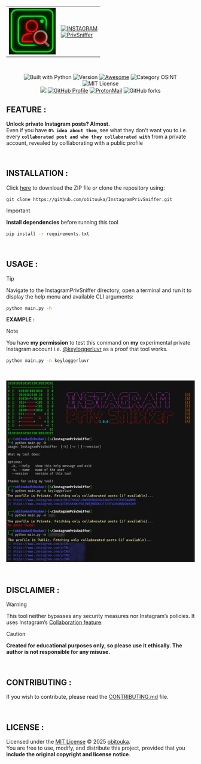<div align="center">

  <!--  
  <img src="https://github.com/obitouka/InstagramPrivSniffer/blob/main/img/logo.png" width="140"/>  
  <a href="https://git.io/typing-svg">
    <img src="https://readme-typing-svg.demolab.com?font=Audiowide&weight=400&size=70&letterSpacing=&duration=1&pause=9&color=FF0000&center=true&multiline=true&width=470&height=160&lines=INSTAGRAM;PrivSniffer">
  </a>
  -->
  
  <table>
   <td><img src="./assets/img/logo.png" width="125"/></td>
    <td>
      <!-- Instagram -->
      <a href="https://git.io/typing-svg"><img src="https://readme-typing-svg.herokuapp.com?font=Audiowide&size=50&duration=1&pause=10&color=E700FF&vCenter=true&width=350&lines=INSTAGRAM&repeat=true" alt="INSTAGRAM" /></a><br>
      <!-- PrivSniffer -->
      <a href="https://git.io/typing-svg"> <img src="https://readme-typing-svg.herokuapp.com?font=Audiowide&size=50&duration=1&pause=20&color=FF0000&vCenter=true&width=320&lines=PrivSniffer&repeat=true" alt="PrivSniffer" /></a>
    </td>
  </table>

  <br>
  
  <!-- Badges Row 1 -->
  <img alt="Built with Python" src="https://img.shields.io/badge/Built_with-Python-1987FF?logo=python&logoColor=white&style=plastic" height="30"/> <!-- PYTHON -->
  <img alt="Version" src="https://img.shields.io/badge/Version-1.1.2-D3FF00?style=plastic" height="30"/> <!-- Version -->
  <a href="https://awesome.re" title="Awesome"><img alt="Awesome" src="https://awesome.re/badge-flat.svg" height="30"/></a> <!-- Awesome -->
  <img alt="Category OSINT" src="https://img.shields.io/badge/Category-OSINT-ff0004?style=plastic" height="30"/> <!-- Category: OSINT -->
  <img alt="MIT License" src="https://img.shields.io/badge/License-MIT-BD00FF.svg?style=plastic" height="30"/> <!-- License: MIT -->  
  <img src="https://img.shields.io/github/stars/obitouka/InstagramPrivSniffer?style=plastic&color=ffffff&labelColor=111111&logo=github" width="150"/> <!-- Stars -->
  <a href="https://github.com/obitouka"><img alt="GitHub Profile" src="https://img.shields.io/badge/GitHub-111111?style=plastic&logo=github&logoColor=FF0000" width="103"/></a> <!-- Github -->
  <a href="mailto:obitouka@protonmail.com"><img alt="ProtonMail" src="https://img.shields.io/badge/ProtonMail-782DFF?style=plastic&logo=protonmail&logoColor=white" width="135"/></a> <!-- ProtonMail -->
  <img alt="GitHub forks" src="https://img.shields.io/github/forks/obitouka/InstagramPrivSniffer?style=plastic&color=ffffff&labelColor=111111&logo=github" width="145"/> <!-- Forks -->
  <!-- <a href="https://www.linkedin.com/in/roshansankalpbehera/"><img alt="LinkedIn" src="https://img.shields.io/badge/LinkedIn-1987FF?style=plastic&logo=linkedin&logoColor=white" width="90"/></a> <!-- Linkedin -->
  
</div>

## FEATURE :

**Unlock private Instagram posts? Almost.**  
Even if you have **```0% idea about them```**, see what they don’t want you to i.e. every **```collaborated post and who they collaborated with```** from a private account, revealed by colllaborating with a public profile

<br>

## INSTALLATION :   
Click [here](https://github.com/obitouka/InstagramPrivSniffer/archive/refs/heads/main.zip) to download the ZIP file *or* clone the repository using:
    
    git clone https://github.com/obitouka/InstagramPrivSniffer.git

> [!IMPORTANT]
> **Install dependencies** before running this tool
> ```bash
> pip install -r requirements.txt
> ```

<br>

## USAGE :  

> [!TIP]
> Navigate to the InstagramPrivSniffer directory, open a terminal and run it to display the help menu and available CLI arguments:
> ```bash
> python main.py -h
> ```


**EXAMPLE :**
> [!NOTE]
> You have **my permission** to test this command on **my** experimental private Instagram account i.e. [@keyloggerluvr](https://www.instagram.com/keyloggerluvr) as a proof that tool works.
> ```bash
> python main.py -n keyloggerluvr
> ```    

<br>

![Example](./assets/img/sample.png)

<br>

## DISCLAIMER : 
> [!WARNING]
> This tool neither bypasses any security measures nor Instagram’s policies. It uses Instagram’s [Collaboration feature](https://help.instagram.com/3526836317546926).

> [!CAUTION]
> **Created for educational purposes only, so please use it ethically. The author is not responsible for any misuse.**

<br>

## CONTRIBUTING : 
If you wish to contribute, please read the [CONTRIBUTING.md](.github/CONTRIBUTING.md) file.

<br>

## LICENSE :
Licensed under the [MIT License](LICENSE) © 2025 [obitouka](https://github.com/obitouka).  
You are free to use, modify, and distribute this project, provided that you **include the original copyright and license notice**.

